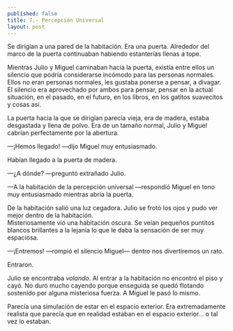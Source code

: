 ```yaml
---
published: false
title: 7.- Percepción Universal
layout: post
---
```

Se dirigían a una pared de la habitación. Era una puerta. Alrededor del marco de la puerta continuaban habiendo estanterías llenas a tope.

Mientras Julio y Miguel caminaban hacia la puerta, existía entre ellos un silencio que podría considerarse incómodo para las personas normales. Ellos no eran personas normales, les gustaba ponerse a pensar, a divagar. El silencio era aprovechado por ambos para pensar, pensar en la actual situación, en el pasado, en el futuro, en los libros, en los gatitos suavecitos y cosas así.

La puerta hacia la que se dirigían parecía vieja, era de madera, estaba desgastada y llena de polvo. Era de un tamaño normal, Julio y Miguel cabrían perfectamente por la abertura.

—¡Hemos llegado! —dijo Miguel muy entusiasmado.

Habían llegado a la puerta de madera.

—¿A dónde? —preguntó extrañado Julio.

—A la habitación de la percepción universal —respondió Miguel en tono muy entusiasmado mientras abría la puerta.

De la habitación salió una luz cegadora. Julio se frotó los ojos y pudo ver mejor dentro de la habitación.  
Misteriosamente vió una habitación oscura. Se veían pequeños puntitos blancos brillantes a la lejanía lo que le daba la sensación de ser muy espaciosa.

—¡Entremos! —rompió el silencio Miguel— dentro nos divertiremos un rato.

Entraron.

Julio se encontraba _volando_. Al entrar a la habitación no encontró el piso y cayó. No duró mucho cayendo porque enseguida se quedó flotando sostenido por alguna misteriosa fuerza. A Miguel le pasó lo mismo.

Parecía una simulación de estar en el espacio exterior. Era extremadamente realista que parecía que en realidad estaban en el espacio exterior... o tal vez lo estaban.
